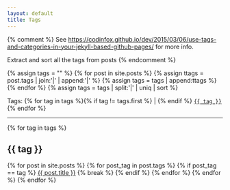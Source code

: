 ```yaml
---
layout: default
title: Tags
---
```


{% comment %}
See https://codinfox.github.io/dev/2015/03/06/use-tags-and-categories-in-your-jekyll-based-github-pages/ for more info.

Extract and sort all the tags from posts
{% endcomment %}

{% assign tags = "" %}
{% for post in site.posts %}
	{% assign ttags = post.tags | join:'|' | append:'|' %}
	{% assign tags = tags | append:ttags %}
{% endfor %}
{% assign tags = tags | split:'|' | uniq | sort %}

Tags: {% for tag in tags %}{% if tag != tags.first %} \| {% endif %}
<a href='#{{ tag | slugify }}'>`{{ tag }}`</a>
{% endfor %}

<hr/>


{% for tag in tags %}
## {{ tag }}
<a name='{{ tag | slugify }} /'>
{% for post in site.posts %}
{% for post_tag in post.tags %}
{% if post_tag == tag %} 
<a href='{{ post.url }}'>{{ post.title }}</a>
{% break %}
{% endif %} 
{% endfor %}
{% endfor %}
{% endfor %}
